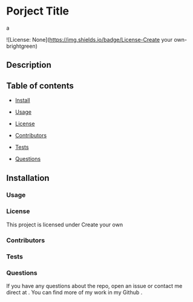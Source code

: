 
# Porject Title
a

![License: None](https://img.shields.io/badge/License-Create your own-brightgreen)

## Description


## Table of contents
* [Install](#installation)

* [Usage](#Usage)
        
* [License](#license)

* [Contributors](#contributors)

* [Tests](#tests)

* [Questions](#Questions?)


## __Installation__
    

### __Usage__
    

### __License__
        
This project is licensed under Create your own

### __Contributors__
    

### __Tests__
    

### __Questions__

If you have any questions about the repo, open an issue or contact me direct at .
You can find more of my work in my Github [](https://github.com//).
